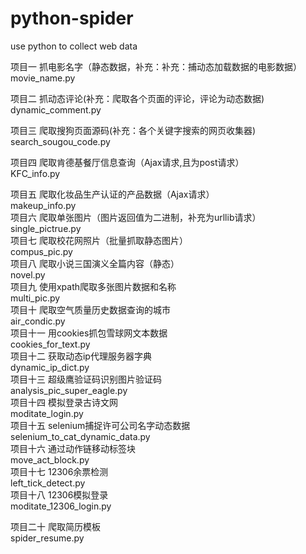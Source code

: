 # python-spider
use python to collect web data

                                  
项目一   抓电影名字（静态数据，补充：补充：捕动态加载数据的电影数据）                                   
movie_name.py                                            
                                  
项目二   抓动态评论(补充：爬取各个页面的评论，评论为动态数据)                                                 
dynamic_comment.py                                          
                                  
项目三   爬取搜狗页面源码(补充：各个关键字搜索的网页收集器)                                                   
search_sougou_code.py                                   
                                  
项目四   爬取肯德基餐厅信息查询（Ajax请求,且为post请求）                   
KFC_info.py                                   
                                  
项目五   爬取化妆品生产认证的产品数据（Ajax请求）                          
makeup_info.py                                  
项目六   爬取单张图片（图片返回值为二进制，补充为urllib请求）                                                 
single_pictrue.py                                     
项目七   爬取校花网照片（批量抓取静态图片）                                                                  
compus_pic.py                                  
项目八   爬取小说三国演义全篇内容（静态）                                                                    
novel.py                                  
项目九   使用xpath爬取多张图片数据和名称                                                                     
multi_pic.py                                  
项目十   爬取空气质量历史数据查询的城市                                                                      
air_condic.py                                  
项目十一 用cookies抓包雪球网文本数据                                                                         
cookies_for_text.py                                  
项目十二 获取动态ip代理服务器字典                                                                            
dynamic_ip_dict.py                                     
项目十三 超级鹰验证码识别图片验证码                                                                          
analysis_pic_super_eagle.py                                  
项目十四 模拟登录古诗文网                                                      
moditate_login.py                                  
项目十五 selenium捕捉许可公司名字动态数据                                      
selenium_to_cat_dynamic_data.py                                                
项目十六 通过动作链移动标签块                                                  
move_act_block.py                                                                                          
项目十七 12306余票检测                                                        
left_tick_detect.py                                                
项目十八 12306模拟登录                                                        
moditate_12306_login.py    
                                            
项目二十 爬取简历模板                                                         
spider_resume.py                                              
                                                                      
                                    














